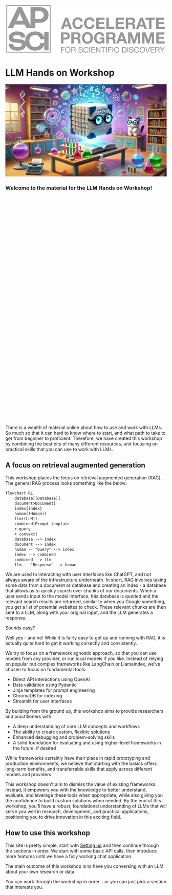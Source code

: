 <a href="https://acceleratescience.github.io/">
    <img src="./imgs/full_acc.png" alt="Logo" width=500>
  </a>

# LLM Hands on Workshop

<img src="./imgs/scientist.webp" alt="Who doesn't love a cat picture" style="width:800px;"/>

<!-- ![image](./imgs/scientist.webp) -->

### Welcome to the material for the LLM Hands on Workshop!

<!-- Calendly inline widget begin -->
<div class="calendly-inline-widget" data-url="https://calendly.com/rkd43-cam/30min" style="min-width:320px;height:700px;"></div>
<script type="text/javascript" src="https://assets.calendly.com/assets/external/widget.js" async></script>
<!-- Calendly inline widget end -->

There is a wealth of material online about how to use and work with LLMs. So much so that it can hard to know where to start, and what path to take to get from beginner to proficient. Therefore, we have created this workshop by combining the best bits of many different resources, and focusing on practical skills that you can use to work with LLMs.

## A focus on retrieval augmented generation

This workshop places the focus on retrieval augmented generation (RAG). The general RAG process looks something like the below:

```mermaid
flowchart RL
    database[(Database)]
    document>Document]
    index{index}
    human((Human))
    llm((LLM))
    combined[Prompt template
    + query 
    + context]
    database --> index
    document --> index
    human -- "Query" --> index
    index --> combined
    combined --> llm
    llm -- "Response" --> human
```

We are used to interacting with user interfaces like ChatGPT, and not always aware of the infrastructure underneath. In short, RAG involves taking some data from a document or database and creating an index - a database that allows us to quickly search over chunks of our documents. When a user sends input to the model interface, this database is queried and the relevant search results are returned, similar to when you Google something, you get a list of potential websites to check. These relevant chunks are then sent to a LLM, along with your original input, and the LLM generates a response.

Sounds easy?

Well yes - and no! While it is fairly easy to get up and running with RAG, it is actually quite hard to get it working correctly and consistently.

We try to focus on a framework agnostic approach, so that you can use models from any provider, or run local models if you like. Instead of relying on popular but complex frameworks like LangChain or LlamaIndex, we've chosen to focus on fundamental tools:

- Direct API interactions using OpenAI
- Data validation using Pydantic
- Jinja templates for prompt engineering
- ChromaDB for indexing
- Streamlit for user interfaces

By building from the ground up, this workshop aims to provide researchers and practitioners with:

- A deep understanding of core LLM concepts and workflows
- The ability to create custom, flexible solutions
- Enhanced debugging and problem-solving skills
- A solid foundation for evaluating and using higher-level frameworks in the future, if desired

While frameworks certainly have their place in rapid prototyping and production environments, we believe that starting with the basics offers long-term benefits, and transferrable skills that apply across different models and providers.

This workshop doesn't aim to dismiss the value of existing frameworks. Instead, it empowers you with the knowledge to better understand, evaluate, and leverage these tools when appropriate, while also giving you the confidence to build custom solutions when needed.
By the end of this workshop, you'll have a robust, foundational understanding of LLMs that will serve you well in research, development, and practical applications, positioning you to drive innovation in this exciting field.


## How to use this workshop

This site is pretty simple, start with [Setting up](https://docs.science.ai.cam.ac.uk/large-language-models/setting-up/overview/) and then continue through the sections in order. We start with some basic API calls, then introduce more features until we have a fully working chat application.

The main outcome of this workshop is to have you conversing with an LLM about your own research or data.

You can work through the workshop in order... or you can just pick a section that interests you.

<!-- 
<div class="grid cards" markdown>

-   :material-cogs:{ .lg .middle } [__Setting up__](1_setting_up.md)

    ---
    Setting up your GitHub repo and Codespace


-   :fontawesome-solid-book:{ .lg .middle } [__Project overview__](2_project_overview.md)

    ---
    An overview of the project - moving from Jupyter Notebooks to python scripts

-   :material-feather:{ .lg .middle } [__Poetry__](3_poetry.md)

    ---
    An introduction to the power of Poetry

-   :fontawesome-solid-flask:{ .lg .middle } [__Testing__](4_Testing.md)

    ---
    How to test your package

-   :fontawesome-solid-cubes:{ .lg .middle } [__Publishing__](publishing_docs/publishing.md)

    ---
    Publishing to PyPI and making documentation with MkDocs


-   :octicons-git-branch-24:{ .lg .middle } [__CI/CD__](CICD/index.md)

    ---
    How to automate the everything!

</div>

<div class="grid cards" markdown>

-   :fontawesome-solid-person-chalkboard:{ .lg .middle } [__Slides__](resources/slides.md)

    ---
    Here you can find the slides for the course material

</div>

<div class="grid cards" markdown>

-   :fontawesome-solid-paperclip:{ .lg .middle } [__Resources__](resources/references.md)

    ---
    Each section contains a summary of further resources, but here they are all collected for convenience

</div> -->